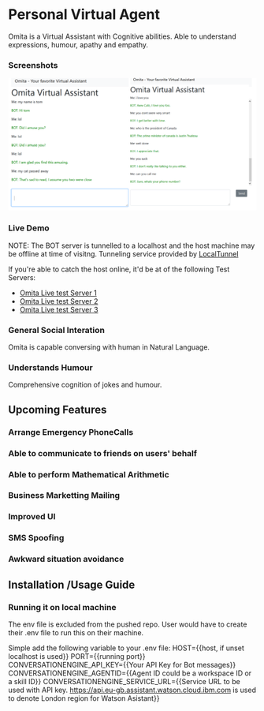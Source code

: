# Personal Virtual Agent
Omita is a Virtual Assistant with Cognitive abilities. Able to understand expressions, humour, apathy and empathy.

### Screenshots
!["Omita Artificial Intelligence BOT" having a conversation with human](https://github.com/tomiwaog/omita/blob/master/images/omita_bot.PNG?raw=true)

### Live Demo
NOTE: The BOT server is tunnelled to a localhost and the host machine may be offline at time of visitng.
Tunneling service provided by [LocalTunnel](https://github.com/localtunnel/localtunnel)

If you're able to catch the host online, it'd be at of the following Test Servers:
* [Omita Live test Server 1](https://omita.loca.lt)
* [Omita Live test Server 2](https://omitabot.loca.lt)
* [Omita Live test Server 3](https://omitachatbot.loca.lt)

### General Social Interation
Omita is capable conversing with human in Natural Language.

### Understands Humour
Comprehensive cognition of jokes and humour. 

## Upcoming Features

### Arrange Emergency PhoneCalls

### Able to communicate to friends on users' behalf

### Able to perform Mathematical Arithmetic

### Business Marketting Mailing

### Improved UI

### SMS Spoofing

### Awkward situation avoidance

## Installation /Usage Guide
### Running it on local machine
The env file is excluded from the pushed repo. User would have to create their .env file to run this on their machine.

Simple add the following variable to your .env file:
HOST={{host, if unset localhost is used}}
PORT={{running port}}
CONVERSATIONENGINE_API_KEY={{Your API Key for Bot messages}}
CONVERSATIONENGINE_AGENTID={{Agent ID could be a workspace ID or a skill ID}}
CONVERSATIONENGINE_SERVICE_URL={{Service URL to be used with API key. https://api.eu-gb.assistant.watson.cloud.ibm.com is used to denote London region for Watson Asistant}}
